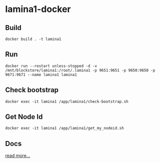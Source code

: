 # lamina1-docker
## Build
    docker build . -t lamina1
## Run
    docker run --restart unless-stopped -d -v /mnt/blockstore/lamina1:/root/.lamina1 -p 9651:9651 -p 9650:9650 -p 9671:9671 --name lamina1 lamina1
## Check bootstrap
    docker exec -it lamina1 /app/lamina1/check-bootstrap.sh
## Get Node Id
    docker exec -it lamina1 /app/lamina1/get_my_nodeid.sh

## Docs
[read more...](https://docs.lamina1.network/docs/userguide/#running-a-lamina1-node)
